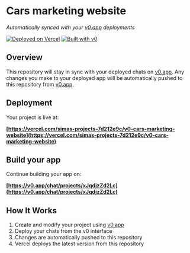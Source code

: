 # Cars marketing website

*Automatically synced with your [v0.app](https://v0.app) deployments*

[![Deployed on Vercel](https://img.shields.io/badge/Deployed%20on-Vercel-black?style=for-the-badge&logo=vercel)](https://vercel.com/simas-projects-7d212e9c/v0-cars-marketing-website)
[![Built with v0](https://img.shields.io/badge/Built%20with-v0.app-black?style=for-the-badge)](https://v0.app/chat/projects/xJqdjzZd2Lc)

## Overview

This repository will stay in sync with your deployed chats on [v0.app](https://v0.app).
Any changes you make to your deployed app will be automatically pushed to this repository from [v0.app](https://v0.app).

## Deployment

Your project is live at:

**[https://vercel.com/simas-projects-7d212e9c/v0-cars-marketing-website](https://vercel.com/simas-projects-7d212e9c/v0-cars-marketing-website)**

## Build your app

Continue building your app on:

**[https://v0.app/chat/projects/xJqdjzZd2Lc](https://v0.app/chat/projects/xJqdjzZd2Lc)**

## How It Works

1. Create and modify your project using [v0.app](https://v0.app)
2. Deploy your chats from the v0 interface
3. Changes are automatically pushed to this repository
4. Vercel deploys the latest version from this repository